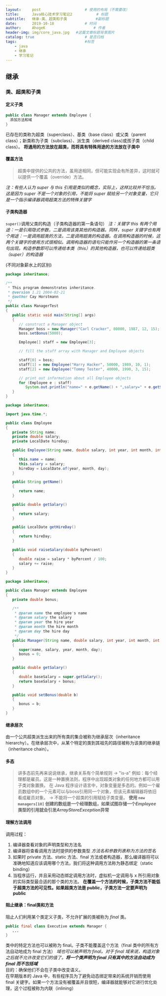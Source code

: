 ```yaml
---
layout:     post                    # 使用的布局（不需要改）
title:      Java核心技术学习笔记2           # 标题 
subtitle:   继承-类、超类和子类             #副标题
date:       2019-10-18              # 时间
author:     AhogeK                      # 作者
header-img: img/core_java.jpg   #这篇文章标题背景图片
catalog: true                       # 是否归档
tags:                               #标签
    - java
    - 继承
    - 学习笔记
---
```


## 继承
### 类、超类和子类
#### 定义子类

```java
public class Manager extends Employee {
  添加方法和域
}
```

已存在的类称为超类（superclass）、基类（base class）或父类（parent class）；新类称为子类（subclass）、派生类（derived class)或孩子类（child class）。
**将通用的方法放在超类，而将具有特殊用途的方法放在子类中**

#### 覆盖方法

>超类中提供的公共的方法，虽用途相同，但可能实现会有所差异，这时就可以提供一个覆盖（override）方法。

*注：有些人认为 super 与 this 引用是类似的概念，实际上，这样比较并不恰当。这是因为 super 不是一个对象的引用，不能将 super 赋给另一个对象变量，它只是一个指示编译器调用超类方法的特殊关键字*

#### 子类构造器

``super()``调用父类的构造（子类构造器的第一条语句）
*注：关键字 this 有两个用途：一是引用隐式参数，二是调用该类其他的构造器。同样，super 关键字也有两个用途：一是调用超类的方法，二是调用超类的构造器。在调用构造器的时候，这两个关键字的使用方式很相似。调用构造器的语句只能作另一个构造器的第一条语句出现。构造参数即可以传递给本类（this）的其他构造器，也可以传递给超类（super）的构造器*

(不同对象薪水上的区别)

```java
package inheritance;

/**
 * This program demonstrates inheritance.
 * @version 1.21 2004-02-21
 * @author Cay Horstmann
 */
public class ManagerTest
{
   public static void main(String[] args)
   {
      // construct a Manager object
      Manager boss = new Manager("Carl Cracker", 80000, 1987, 12, 15);
      boss.setBonus(5000);

      Employee[] staff = new Employee[3];

      // fill the staff array with Manager and Employee objects

      staff[0] = boss;
      staff[1] = new Employee("Harry Hacker", 50000, 1989, 10, 1);
      staff[2] = new Employee("Tommy Tester", 40000, 1990, 3, 15);

      // print out information about all Employee objects
      for (Employee e : staff)
         System.out.println("name=" + e.getName() + ",salary=" + e.getSalary());
   }
}
```

```java
package inheritance;

import java.time.*;

public class Employee
{
   private String name;
   private double salary;
   private LocalDate hireDay;

   public Employee(String name, double salary, int year, int month, int day)
   {
      this.name = name;
      this.salary = salary;
      hireDay = LocalDate.of(year, month, day);
   }

   public String getName()
   {
      return name;
   }

   public double getSalary()
   {
      return salary;
   }

   public LocalDate getHireDay()
   {
      return hireDay;
   }

   public void raiseSalary(double byPercent)
   {
      double raise = salary * byPercent / 100;
      salary += raise;
   }
}
```

```java
package inheritance;

public class Manager extends Employee
{
   private double bonus;

   /**
    * @param name the employee's name
    * @param salary the salary
    * @param year the hire year
    * @param month the hire month
    * @param day the hire day
    */
   public Manager(String name, double salary, int year, int month, int day)
   {
      super(name, salary, year, month, day);
      bonus = 0;
   }

   public double getSalary()
   {
      double baseSalary = super.getSalary();
      return baseSalary + bonus;
   }

   public void setBonus(double b)
   {
      bonus = b;
   }
}
```

#### 继承层次
由一个公共超类派生出来的所有类的集合被称为继承层次（inheritance hierarchy）。在继承层次中，从某个特定的类到其祖先的路径被称为该类的继承链（inheritance chain）。

#### 多态
> 讲多态前先再来说说继承，继承关系有个简单规则 -> "is-a" 例如：每个经理都是雇员。这是一种置换法则，程序中出现超类对象的任何地方都可以用子类对象置换。
在 Java 程序设计语言中，对象变量是多态的。例如一个雇员数组中的一个元素可以与boss引用同一个对象，但该元素编辑器将依旧看成雇员对象。 -> 不能将一个超类的引用赋给子类变量。
**使用 ``new managers[10]`` 创建的数组是一个经理数组，如果试图存储一个*Employee*类型的引用就会引发*ArrayStoreException*异常**

#### 理解方法调用
调用过程：
1. 编译器查看对象的声明类型和方法名
2. 编译器将查看调用方法时提供的参数类型 *方法名和参数列表称为方法的签名*
3. 如果时 private 方法、static 方法、final 方法或者构造器，那么编译器将可以准确地知道应该调用哪个方法，我们将这种调用方法称为静态绑定（static binding）
4. 当程序运行，并且采用动态绑定调用方法时，虚拟机一定调用与 x 所引用对象的实际类型最合适的那个类的方法。
**在覆盖一个方法的时候，子类方法不能低于超类方法的可见性。如果超类方法是 public，子类方法一定要声明为 public**

#### 阻止继承：final类和方法
阻止人们利用某个类定义子类，不允许扩展的类被称为 *final* 类。

```java
public final class Executive extends Manager {
   ...
}
```

类中的特定方法也可以被称为 final。子类不能覆盖这个方法（final 类中的所有方法自动地成为 final 方法）
*域也可以被声明为 final。对于 final 域来说，构造对象之后就不允许改变它们的值了。**将一个类声明为 final 只有其中的方法自动成为 final 而不包括域***
<br>
目的：确保他们不会在子类中改变语义。<br>
在早期版本的 Java 中，有些程序员为了避免动态绑定带来的系统开销而使用 final 关键字。如果一个方法没有被覆盖并且很短，编译器就能够对它进行优化处理，这个过程被称为内联（inlining）